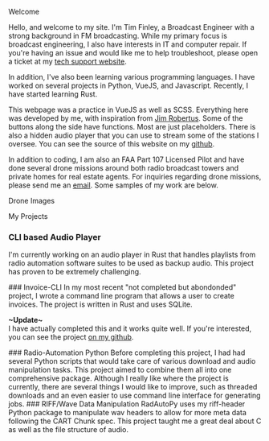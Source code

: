 <SectionHR>Welcome</SectionHR>

Hello, and welcome to my site. I'm Tim Finley, a Broadcast Engineer with a strong background in FM broadcasting.
While my primary focus is broadcast engineering, I also have interests in IT and computer repair. If you're having an issue and would like me to help troubleshoot, please open a ticket at my [tech support website](https://fgtech.finley-group.com).

In addition, I've also been learning various programming languages. I have worked on several projects in Python, VueJS, and Javascript. Recently, I have started learning Rust.  

This webpage was a practice in VueJS as well as SCSS. Everything here was developed by me, with inspiration from [Jim Robertus](https://thelcars.com/). Some of the buttons along the side have functions. Most are just placeholders. There is also a hidden audio player that you can use to stream some of the stations I oversee. You can see the source of this website on my [github](https://github.com/maxtimbo/finley-group-lcars).

In addition to coding, I am also an FAA Part 107 Licensed Pilot and have done several drone missions around both radio broadcast towers and private homes for real estate agents. For inquiries regarding drone missions, please send me an [email](mailto:tim.finley24@gmail.com). Some samples of my work are below.

<SectionHR>Drone Images</SectionHR>

<ImageGallery :images="[
    { thumbnail: '/images/thumb_Top3.webp', full: '/images/Top3.webp' },
    { thumbnail: '/images/thumb_bluffton2.webp', full: '/images/bluffton2.webp' },
    { thumbnail: '/images/thumb_studioTop.webp', full: '/images/studioTop.webp' },
    { thumbnail: '/images/thumb_woahTop.webp', full: '/images/woahTop.webp' },
    { thumbnail: '/images/thumb_SavannahArtSchool.webp', full: '/images/SavannahArtSchool.webp' },
    { thumbnail: '/images/thumb_ar_cabin.webp', full: '/images/ar_cabin.webp' },
    { thumbnail: '/images/thumb_ar_cabin2.webp', full: '/images/ar_cabin2.webp' },
    { thumbnail: '/images/thumb_homestead.webp', full: '/images/homestead.webp' },
    { thumbnail: '/images/thumb_skyline.webp', full: '/images/skyline.webp' },
    { thumbnail: '/images/thumb_wasilla.webp', full: '/images/wasilla.webp' },
]" />

<SectionHR :textAlign="'justify-center'">My Projects</SectionHR>
### CLI based Audio Player
I'm currently working on an audio player in Rust that handles playlists from radio automation software suites to be used as backup audio. This project has proven to be extremely challenging.

<lhr />
### Invoice-CLI
In my most recent "not completed but abondonded" project, I wrote a command line program that allows a user to create invoices. The project is written in Rust and uses SQLite.

**~Update~**  
I have actually completed this and it works quite well. If you're interested, you can see the project [on my github](https://github.com/maxtimbo/invoice-cli).

<lhr />
### Radio-Automation Python
Before completing this project, I had had several Python scripts that would take care of various download and audio manipulation tasks. This project aimed to combine them all into one comprehensive package. Although I really like where the project is currently, there are several things I would like to improve, such as threaded downloads and an even easier to use command line interface for generating jobs.

<lhr />
### RIFF/Wave Data Manipulation
RadAutoPy uses my riff-header Python package to manipulate wav headers to allow for more meta data following the CART Chunk spec. This project taught me a great deal about C as well as the file structure of audio.

<lhr />

<script setup>
import { lhr, SectionHR, ImageGallery } from '@/elements';
</script>

